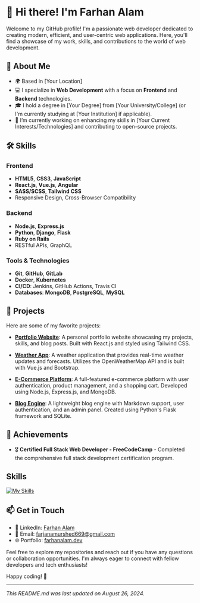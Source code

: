 # 👋 Hi there! I'm Farhan Alam

Welcome to my GitHub profile! I'm a passionate web developer dedicated to creating modern, efficient, and user-centric web applications. Here, you'll find a showcase of my work, skills, and contributions to the world of web development.

## 🚀 About Me

- 🌍 Based in [Your Location]
- 💻 I specialize in **Web Development** with a focus on **Frontend** and **Backend** technologies.
- 🎓 I hold a degree in [Your Degree] from [Your University/College] (or I'm currently studying at [Your Institution] if applicable).
- 🔭 I’m currently working on enhancing my skills in [Your Current Interests/Technologies] and contributing to open-source projects.

## 🛠️ Skills

### Frontend
- **HTML5**, **CSS3**, **JavaScript**
- **React.js**, **Vue.js**, **Angular**
- **SASS/SCSS**, **Tailwind CSS**
- Responsive Design, Cross-Browser Compatibility

### Backend
- **Node.js**, **Express.js**
- **Python**, **Django**, **Flask**
- **Ruby on Rails**
- RESTful APIs, GraphQL

### Tools & Technologies
- **Git**, **GitHub**, **GitLab**
- **Docker**, **Kubernetes**
- **CI/CD**: Jenkins, GitHub Actions, Travis CI
- **Databases**: **MongoDB**, **PostgreSQL**, **MySQL**

## 📂 Projects

Here are some of my favorite projects:

- **[Portfolio Website](https://github.com/yourusername/portfolio-website)**: A personal portfolio website showcasing my projects, skills, and blog posts. Built with React.js and styled using Tailwind CSS.

- **[Weather App](https://github.com/yourusername/weather-app)**: A weather application that provides real-time weather updates and forecasts. Utilizes the OpenWeatherMap API and is built with Vue.js and Bootstrap.

- **[E-Commerce Platform](https://github.com/yourusername/e-commerce-platform)**: A full-featured e-commerce platform with user authentication, product management, and a shopping cart. Developed using Node.js, Express.js, and MongoDB.

- **[Blog Engine](https://github.com/yourusername/blog-engine)**: A lightweight blog engine with Markdown support, user authentication, and an admin panel. Created using Python's Flask framework and SQLite.

## 🌟 Achievements

- 🎖️ **Certified Full Stack Web Developer - FreeCodeCamp** - Completed the comprehensive full stack development certification program.

## Skills

[![My Skills](https://skillicons.dev/icons?i=js,html,css,py,js,react,django,mysql,mongodb)](https://skillicons.dev)

## 📫 Get in Touch

- 💼 LinkedIn: [Farhan Alam](https://www.linkedin.com/in/yourprofile)
- 📧 Email: [farjanamurshed669@gmail.com](mailto:your.email@example.com)
- 🌐 Portfolio: [farhanalam.dev](https://yourportfolio.com)

Feel free to explore my repositories and reach out if you have any questions or collaboration opportunities. I'm always eager to connect with fellow developers and tech enthusiasts!

Happy coding! 🎉

---

*This README.md was last updated on August 26, 2024.*
